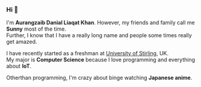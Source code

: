 ### Hi 👋 
I'm **Aurangzaib Danial Liaqat Khan**. However, my friends and family call me **Sunny** most of the time.  
Further, I know that I have a really long name and people some times really get amazed. 

I have recently started as a freshman at [University of Stirling](https://www.stir.ac.uk), UK.  
My major is **Computer Science** because I love programming and everything about **IoT**.

Otherthan programming, I'm crazy about binge watching **Japanese anime**. 
